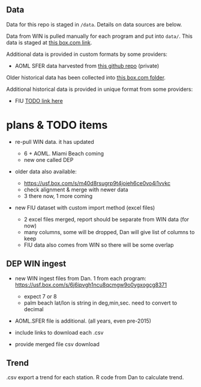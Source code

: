 
## Data
Data for this repo is staged in `/data`.
Details on data sources are below.

Data from WIN is pulled manually for each program and put into `data/`.
This data is staged at [this box.com link](https://usf.app.box.com/s/6j6ipvgh1ncu8qcmgw9o0ygxogcg8371).

Additional data is provided in custom formats by some providers:
* AOML SFER data harvested from [this github repo](https://github.com/Ecosystem-Assessment-Lab/SFER/blob/main/DATA/SFER_data.csv) (private)

Older historical data has been collected into [this box.com folder](https://usf.box.com/s/m40d8rsugrp9t4joieh6ce0vo4i1vvkc).

Additional historical data is provided in unique format from some providers:
* FIU [TODO link here](?)

# plans & TODO items
* re-pull WIN data. it has updated
  * 6 + AOML. Miami Beach coming
  * new one called DEP

* older data also available:
  * https://usf.box.com/s/m40d8rsugrp9t4joieh6ce0vo4i1vvkc
  * check alignment & merge with newer data
  * 3 there now, 1 more coming

* new FIU dataset with custom import method (excel files)
  * 2 excel files merged, report should be separate from WIN data (for now)
  * many columns, some will be dropped, Dan will give list of columns to keep
  * FIU data also comes from WIN so there will be some overlap

## DEP WIN ingest
* new WIN ingest files from Dan. 1 from each program:
https://usf.box.com/s/6j6ipvgh1ncu8qcmgw9o0ygxogcg8371
   * expect 7 or 8
   * palm beach lat/lon is string in deg,min,sec. need to convert to decimal

* AOML.SFER file is additional. (all years, even pre-2015)

* include links to download each .csv

* provide merged file csv download

## Trend
.csv export a trend for each station.
R code from Dan to calculate trend.

